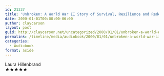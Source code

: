 ```yaml
---
id: 21337
title: 'Unbroken: A World War II Story of Survival, Resilience and Redemption'
date: 2000-01-01T00:00:00-06:00
author: claycarson
layout: post
guid: http://claycarson.net/uncategorized/2000/01/01/unbroken-a-world-war-ii-story-of-survival-resilience-and-redemption/
permalink: /timeline/media/audiobook/2000/01/01/unbroken-a-world-war-ii-story-of-survival-resilience-and-redemption/
categories:
  - Audiobook
format: aside
---
```

<div class="media-details"></div>

<div class="media-creator">Laura Hillenbrand</div>

<div class="media-rating">★★★★★</div>
